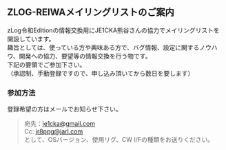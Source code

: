 ## ZLOG-REIWAメイリングリストのご案内

zLog令和Editionの情報交換用にJE1CKA熊谷さんの協力でメイリングリストを開設しています。  
趣旨としては、使っている方や興味ある方で、バグ情報、設定に関するノウハウ、開発への協力、要望等の情報交換を行う物です。  
下記の要領でご参加下さい。  
（承認制、手動登録ですので、申し込み頂いてから数日を要します）

### 参加方法

登録希望の方はメールでお知らせ下さい。  

> 宛先：je1cka@gmail.com  
> Cc: jr8ppg@jarl.com  
> として、OSバージョン、使用リグ、CW I/Fの種類をお送りください。  
